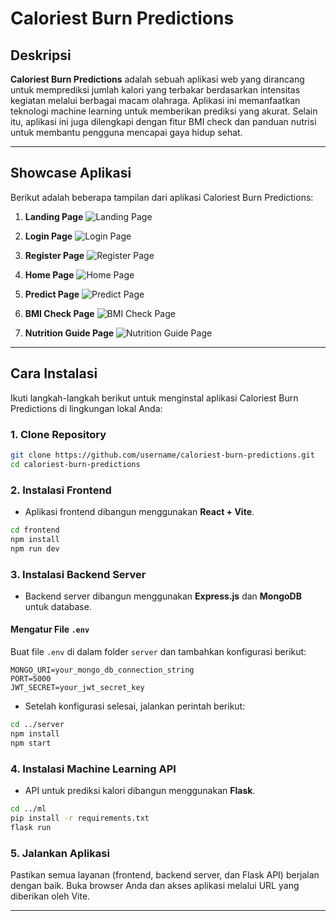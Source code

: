 # Caloriest Burn Predictions

## Deskripsi
**Caloriest Burn Predictions** adalah sebuah aplikasi web yang dirancang untuk memprediksi jumlah kalori yang terbakar berdasarkan intensitas kegiatan melalui berbagai macam olahraga. Aplikasi ini memanfaatkan teknologi machine learning untuk memberikan prediksi yang akurat. Selain itu, aplikasi ini juga dilengkapi dengan fitur BMI check dan panduan nutrisi untuk membantu pengguna mencapai gaya hidup sehat.

---

## Showcase Aplikasi

Berikut adalah beberapa tampilan dari aplikasi Caloriest Burn Predictions:

1. **Landing Page**
![Landing Page](./showcase/landing-page.png)

2. **Login Page**
![Login Page](./showcase/login-page.png)

3. **Register Page**
![Register Page](./showcase/register-page.png)

4. **Home Page**
![Home Page](./showcase/home-page.png)

5. **Predict Page**
![Predict Page](./showcase/predict-page.png)

6. **BMI Check Page**
![BMI Check Page](./showcase/bmi-check-page.png)

7. **Nutrition Guide Page**
![Nutrition Guide Page](./showcase/nutrition-guide-page.png)

---

## Cara Instalasi

Ikuti langkah-langkah berikut untuk menginstal aplikasi Caloriest Burn Predictions di lingkungan lokal Anda:

### 1. Clone Repository
```bash
git clone https://github.com/username/caloriest-burn-predictions.git
cd caloriest-burn-predictions
```

### 2. Instalasi Frontend
- Aplikasi frontend dibangun menggunakan **React + Vite**.
```bash
cd frontend
npm install
npm run dev
```

### 3. Instalasi Backend Server
- Backend server dibangun menggunakan **Express.js** dan **MongoDB** untuk database.

#### Mengatur File `.env`
Buat file `.env` di dalam folder `server` dan tambahkan konfigurasi berikut:
```
MONGO_URI=your_mongo_db_connection_string
PORT=5000
JWT_SECRET=your_jwt_secret_key
```

- Setelah konfigurasi selesai, jalankan perintah berikut:
```bash
cd ../server
npm install
npm start
```

### 4. Instalasi Machine Learning API
- API untuk prediksi kalori dibangun menggunakan **Flask**.
```bash
cd ../ml
pip install -r requirements.txt
flask run
```

### 5. Jalankan Aplikasi
Pastikan semua layanan (frontend, backend server, dan Flask API) berjalan dengan baik. Buka browser Anda dan akses aplikasi melalui URL yang diberikan oleh Vite.

---
